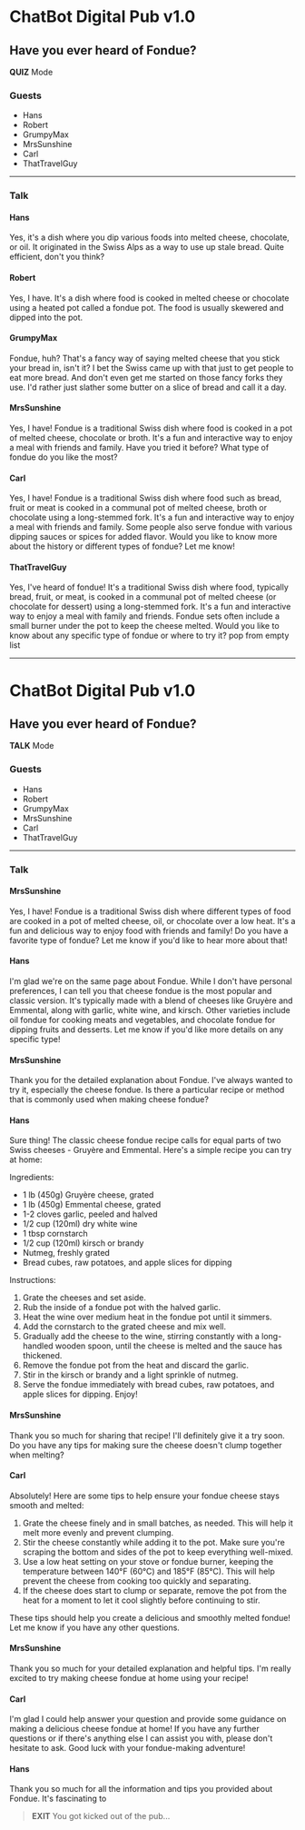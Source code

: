 # ChatBot Digital Pub v1.0
## Have you ever heard of Fondue?
**QUIZ** Mode

### Guests
* Hans
* Robert
* GrumpyMax
* MrsSunshine
* Carl
* ThatTravelGuy
-----------------------
### Talk

#### Hans
Yes, it's a dish where you dip various foods into melted cheese, chocolate, or oil. It originated in the Swiss Alps as a way to use up stale bread. Quite efficient, don't you think?

#### Robert
Yes, I have. It's a dish where food is cooked in melted cheese or chocolate using a heated pot called a fondue pot. The food is usually skewered and dipped into the pot.

#### GrumpyMax
Fondue, huh? That's a fancy way of saying melted cheese that you stick your bread in, isn't it? I bet the Swiss came up with that just to get people to eat more bread. And don't even get me started on those fancy forks they use. I'd rather just slather some butter on a slice of bread and call it a day.

#### MrsSunshine
Yes, I have! Fondue is a traditional Swiss dish where food is cooked in a pot of melted cheese, chocolate or broth. It's a fun and interactive way to enjoy a meal with friends and family. Have you tried it before? What type of fondue do you like the most?

#### Carl
Yes, I have! Fondue is a traditional Swiss dish where food such as bread, fruit or meat is cooked in a communal pot of melted cheese, broth or chocolate using a long-stemmed fork. It's a fun and interactive way to enjoy a meal with friends and family. Some people also serve fondue with various dipping sauces or spices for added flavor. Would you like to know more about the history or different types of fondue? Let me know!

#### ThatTravelGuy
Yes, I've heard of fondue! It's a traditional Swiss dish where food, typically bread, fruit, or meat, is cooked in a communal pot of melted cheese (or chocolate for dessert) using a long-stemmed fork. It's a fun and interactive way to enjoy a meal with family and friends. Fondue sets often include a small burner under the pot to keep the cheese melted. Would you like to know about any specific type of fondue or where to try it?
pop from empty list

---
# ChatBot Digital Pub v1.0
## Have you ever heard of Fondue?
**TALK** Mode

### Guests
* Hans
* Robert
* GrumpyMax
* MrsSunshine
* Carl
* ThatTravelGuy
-----------------------
### Talk

#### MrsSunshine
Yes, I have! Fondue is a traditional Swiss dish where different types of food are cooked in a pot of melted cheese, oil, or chocolate over a low heat. It's a fun and delicious way to enjoy food with friends and family! Do you have a favorite type of fondue? Let me know if you'd like to hear more about that!

#### Hans
I'm glad we're on the same page about Fondue. While I don't have personal preferences, I can tell you that cheese fondue is the most popular and classic version. It's typically made with a blend of cheeses like Gruyère and Emmental, along with garlic, white wine, and kirsch. Other varieties include oil fondue for cooking meats and vegetables, and chocolate fondue for dipping fruits and desserts. Let me know if you'd like more details on any specific type!

#### MrsSunshine
Thank you for the detailed explanation about Fondue. I've always wanted to try it, especially the cheese fondue. Is there a particular recipe or method that is commonly used when making cheese fondue?

#### Hans
Sure thing! The classic cheese fondue recipe calls for equal parts of two Swiss cheeses - Gruyère and Emmental. Here's a simple recipe you can try at home:

Ingredients:
- 1 lb (450g) Gruyère cheese, grated
- 1 lb (450g) Emmental cheese, grated
- 1-2 cloves garlic, peeled and halved
- 1/2 cup (120ml) dry white wine
- 1 tbsp cornstarch
- 1/2 cup (120ml) kirsch or brandy
- Nutmeg, freshly grated
- Bread cubes, raw potatoes, and apple slices for dipping

Instructions:
1. Grate the cheeses and set aside.
2. Rub the inside of a fondue pot with the halved garlic.
3. Heat the wine over medium heat in the fondue pot until it simmers.
4. Add the cornstarch to the grated cheese and mix well.
5. Gradually add the cheese to the wine, stirring constantly with a long-handled wooden spoon, until the cheese is melted and the sauce has thickened.
6. Remove the fondue pot from the heat and discard the garlic.
7. Stir in the kirsch or brandy and a light sprinkle of nutmeg.
8. Serve the fondue immediately with bread cubes, raw potatoes, and apple slices for dipping. Enjoy!

#### MrsSunshine
Thank you so much for sharing that recipe! I'll definitely give it a try soon. Do you have any tips for making sure the cheese doesn't clump together when melting?

#### Carl
Absolutely! Here are some tips to help ensure your fondue cheese stays smooth and melted:

1. Grate the cheese finely and in small batches, as needed. This will help it melt more evenly and prevent clumping.
2. Stir the cheese constantly while adding it to the pot. Make sure you're scraping the bottom and sides of the pot to keep everything well-mixed.
3. Use a low heat setting on your stove or fondue burner, keeping the temperature between 140°F (60°C) and 185°F (85°C). This will help prevent the cheese from cooking too quickly and separating.
4. If the cheese does start to clump or separate, remove the pot from the heat for a moment to let it cool slightly before continuing to stir.

These tips should help you create a delicious and smoothly melted fondue! Let me know if you have any other questions.

#### MrsSunshine
Thank you so much for your detailed explanation and helpful tips. I'm really excited to try making cheese fondue at home using your recipe!

#### Carl
I'm glad I could help answer your question and provide some guidance on making a delicious cheese fondue at home! If you have any further questions or if there's anything else I can assist you with, please don't hesitate to ask. Good luck with your fondue-making adventure!

#### Hans
Thank you so much for all the information and tips you provided about Fondue. It's fascinating to

> **EXIT**
> You got kicked out of the pub...